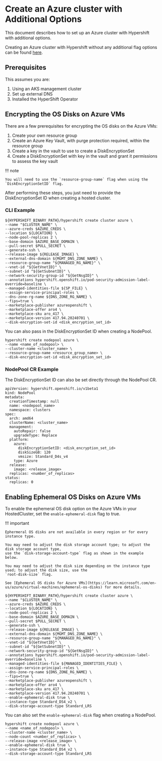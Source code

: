 # Create an Azure cluster with Additional Options
This document describes how to set up an Azure cluster with Hypershift with additional options.

Creating an Azure cluster with Hypershift without any additional flag options can be found [here](create-azure-cluster_on_aks.md).

## Prerequisites
This assumes you are:
1. Using an AKS management cluster
2. Set up external DNS
3. Installed the HyperShift Operator

## Encrypting the OS Disks on Azure VMs
There are a few prerequisites for encrypting the OS disks on the Azure VMs:

1. Create your own resource group
2. Create an Azure Key Vault, with purge protection required, within the resource group
3. Create a key in the vault to use to create a DiskEncryptionSet
4. Create a DiskEncryptionSet with key in the vault and grant it permissions to assess the key vault

!!! note

    You will need to use the `resource-group-name` flag when using the `DiskEncryptionSetID` flag.

After performing these steps, you just need to provide the DiskEncryptionSet ID when creating a hosted cluster.

### CLI Example
```
${HYPERSHIFT_BINARY_PATH}/hypershift create cluster azure \
--name "$CLUSTER_NAME" \
--azure-creds $AZURE_CREDS \
--location ${LOCATION} \
--node-pool-replicas 2 \
--base-domain $AZURE_BASE_DOMAIN \
--pull-secret $PULL_SECRET \
--generate-ssh \
--release-image ${RELEASE_IMAGE} \
--external-dns-domain ${MGMT_DNS_ZONE_NAME} \
--resource-group-name "${MANAGED_RG_NAME}" \
--vnet-id "${GetVnetID}" \
--subnet-id "${GetSubnetID}" \
--network-security-group-id "${GetNsgID}" \
--annotations hypershift.openshift.io/pod-security-admission-label-override=baseline \
--managed-identities-file ${SP_FILE} \
--assign-service-principal-roles \
--dns-zone-rg-name ${DNS_ZONE_RG_NAME} \
--fips=true \
--marketplace-publisher azureopenshift \
--marketplace-offer aro4 \
--marketplace-sku aro_417 \
--marketplace-version 417.94.20240701 \
--disk-encryption-set-id <disk_encryption_set_id>
```

You can also pass in the DiskEncryptionSet ID when creating a NodePool.

```
hypershift create nodepool azure \
--name <name_of_nodepool> \
--cluster-name <cluster_name> \
--resource-group-name <resource_group_name> \
--disk-encryption-set-id <disk_encryption_set_id>
```

### NodePool CR Example
The DiskEncryptionSet ID can also be set directly through the NodePool CR.

```
apiVersion: hypershift.openshift.io/v1beta1
kind: NodePool
metadata:
  creationTimestamp: null
  name: <nodepool_name>
  namespace: clusters
spec:
  arch: amd64
  clusterName: <cluster_name>
  management:
    autoRepair: false
    upgradeType: Replace
  platform:
    azure:
      diskEncryptionSetID: <disk_encryption_set_id>
      diskSizeGB: 120
      vmsize: Standard_D4s_v4
    type: Azure
  release:
    image: <release_image>
  replicas: <number_of_replicas>
status:
  replicas: 0
```

## Enabling Ephemeral OS Disks on Azure VMs
To enable the ephemeral OS disk option on the Azure VMs in your HostedCluster, set the `enable-ephemeral-disk` flag to true.

!!! important

    Ephermeral OS disks are not available in every region or for every instance type.

    You may need to adjust the disk storage account type; to adjust the disk storage account type,
    use the `disk-storage-account-type` flag as shown in the example below.

    You may need to adjust the disk size depending on the instance type used; to adjust the disk size, use the
    `root-disk-size` flag.

    See [Ephemeral OS disks for Azure VMs](https://learn.microsoft.com/en-us/azure/virtual-machines/ephemeral-os-disks) for more details.

```
${HYPERSHIFT_BINARY_PATH}/hypershift create cluster azure \
--name "$CLUSTER_NAME" \
--azure-creds $AZURE_CREDS \
--location ${LOCATION} \
--node-pool-replicas 2 \
--base-domain $AZURE_BASE_DOMAIN \
--pull-secret $PULL_SECRET \
--generate-ssh \
--release-image ${RELEASE_IMAGE} \
--external-dns-domain ${MGMT_DNS_ZONE_NAME} \
--resource-group-name "${MANAGED_RG_NAME}" \
--vnet-id "${GetVnetID}" \
--subnet-id "${GetSubnetID}" \
--network-security-group-id "${GetNsgID}" \
--annotations hypershift.openshift.io/pod-security-admission-label-override=baseline \
--managed-identities-file ${MANAGED_IDENTITIES_FILE} \
--assign-service-principal-roles \
--dns-zone-rg-name ${DNS_ZONE_RG_NAME} \
--fips=true \
--marketplace-publisher azureopenshift \
--marketplace-offer aro4 \
--marketplace-sku aro_417 \
--marketplace-version 417.94.20240701 \
--enable-ephemeral-disk true \
--instance-type Standard_DS4_v2 \
--disk-storage-account-type Standard_LRS
```

You can also set the `enable-ephemeral-disk` flag when creating a NodePool.
```
hypershift create nodepool azure \
--name <name_of_nodepool> \
--cluster-name <cluster_name> \
--node-count <number_of_replicas> \
--release-image <release_image> \
--enable-ephemeral-disk true \
--instance-type Standard_DS4_v2 \
--disk-storage-account-type Standard_LRS
```
